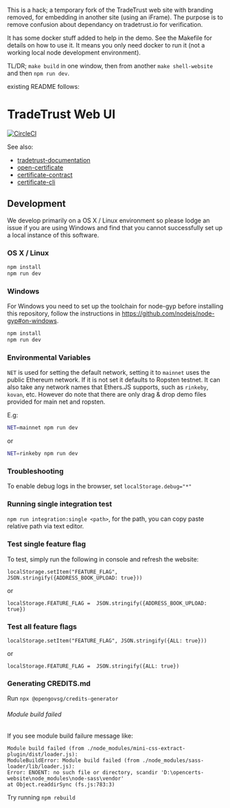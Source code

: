 This is a hack; a temporary fork of the TradeTrust web site with branding removed, for embedding in another site (using an iFrame). The purpose is to remove confusion about dependancy on tradetrust.io for verification.

It has some docker stuff added to help in the demo. See the Makefile for details on how to use it. It means you only need docker to run it (not a working local node development environment).

TL/DR;  `make build` in one window, then from another `make shell-website` and then `npm run dev`.

existing README follows:

# TradeTrust Web UI

[![CircleCI](https://circleci.com/gh/TradeTrust/tradetrust-website.svg?style=svg)](https://circleci.com/gh/TradeTrust/tradetrust-website)

See also:

* [tradetrust-documentation](https://docs.tradetrust.io)
* [open-certificate](https://github.com/OpenCerts/open-certificate)
* [certificate-contract](https://github.com/OpenCerts/certificate-store-contract)
* [certificate-cli](https://github.com/OpenCerts/certificate-cli)


## Development

We develop primarily on a OS X / Linux environment so please lodge an issue if you are using Windows and find that you cannot successfully set up a local instance of this software.

### OS X / Linux
```bash
npm install
npm run dev
```

### Windows

For Windows you need to set up the toolchain for node-gyp before installing this repository, follow the instructions in https://github.com/nodejs/node-gyp#on-windows.

```bash
npm install
npm run dev
```

### Environmental Variables

`NET` is used for setting the default network, setting it to `mainnet` uses the public Ethereum network. If it is not set it defaults to Ropsten testnet.
It can also take any network names that Ethers.JS supports, such as `rinkeby`, `kovan`, etc.
However do note that there are only drag & drop demo files provided for main net and ropsten.

E.g:
```bash
NET=mainnet npm run dev
```
or
```bash
NET=rinkeby npm run dev
```

### Troubleshooting

To enable debug logs in the browser, set `localStorage.debug="*"`

### Running single integration test

`npm run integration:single <path>`, for the path, you can copy paste relative path via text editor.

### Test single feature flag

To test, simply run the following in console and refresh the website:

```
localStorage.setItem("FEATURE_FLAG", JSON.stringify({ADDRESS_BOOK_UPLOAD: true}))
```

or

```
localStorage.FEATURE_FLAG =  JSON.stringify({ADDRESS_BOOK_UPLOAD: true})
```

### Test all feature flags

```
localStorage.setItem("FEATURE_FLAG", JSON.stringify({ALL: true}))
```

or

```
localStorage.FEATURE_FLAG =  JSON.stringify({ALL: true})
```

### Generating CREDITS.md

Run `npx @opengovsg/credits-generator`

###### Module build failed

If you see module build failure message like:
```
Module build failed (from ./node_modules/mini-css-extract-plugin/dist/loader.js):
ModuleBuildError: Module build failed (from ./node_modules/sass-loader/lib/loader.js):
Error: ENOENT: no such file or directory, scandir 'D:\opencerts-website\node_modules\node-sass\vendor'
at Object.readdirSync (fs.js:783:3)
```

Try running `npm rebuild`

